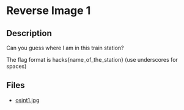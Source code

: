 # Reverse Image 1

## Description

Can you guess where I am in this train station?
The flag format is hacks{name_of_the_station} (use underscores for spaces)

## Files

* [osint1.jpg](<files/osint1.jpg>)

